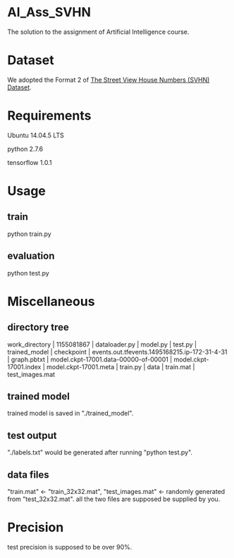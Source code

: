 # AI_Ass_SVHN
The solution to the assignment of Artificial Intelligence course.

# Dataset
We adopted the Format 2 of [The Street View House Numbers (SVHN) Dataset](http://ufldl.stanford.edu/housenumbers/).

# Requirements
Ubuntu 14.04.5 LTS

python 2.7.6

tensorflow 1.0.1

# Usage
## train
python train.py
## evaluation
python test.py

# Miscellaneous
## directory tree
work_directory
| 1155081867
  | dataloader.py
  | model.py
  | test.py
  | trained_model
    | checkpoint
    | events.out.tfevents.1495168215.ip-172-31-4-31
    | graph.pbtxt
    | model.ckpt-17001.data-00000-of-00001
    | model.ckpt-17001.index
    | model.ckpt-17001.meta
  | train.py
| data
  | train.mat
  | test_images.mat
## trained model
trained model is saved in "./trained_model".
## test output
"./labels.txt" would be generated after running "python test.py".
## data files
"train.mat" <- "train_32x32.mat",
"test_images.mat" <- randomly generated from "test_32x32.mat".
all the two files are supposed be supplied by you.
# Precision
test precision is supposed to be over 90%.
